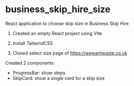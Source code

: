 # business_skip_hire_size
React application to choose skip size in Business Skip Hire

1. Created an empty React project using Vite.

2. Install TailwindCSS

3. Cloned select size page of https://wewantwaste.co.uk

Created 2 components:
- ProgressBar: show steps
- SkipCard: show a single card for a skip size